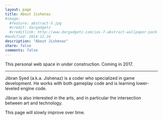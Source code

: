 ```yaml
---
layout: page
title: About Jishenaz
#image:
  #feature: abstract-5.jpg
  #credit: dargadgetz
  #creditlink: http://www.dargadgetz.com/ios-7-abstract-wallpaper-pack-for-iphone-5-and-ipod-touch-retina/
#modified: 2014-12-24
description: "About Jishenaz"
share: false
comments: false
---
```


This personal web space in under construction. Coming in 2017.

----

Jibran Syed (a.k.a. Jishenaz) is a coder who specialized in game development. He works with both gameplay code and is learning lower-leveled engine code.

Jibran is also interested in the arts, and in particular the intersection between art and technology.

This page will slowly improve over time.
